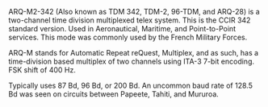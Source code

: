 ARQ-M2-342 (Also known as TDM 342, TDM-2, 96-TDM, and ARQ-28) is a two-channel time division multiplexed telex system. This is the CCIR 342 standard version. Used in Aeronautical, Maritime, and Point-to-Point services. This mode was commonly used by the French Military Forces.

ARQ-M stands for Automatic Repeat reQuest, Multiplex, and as such, has a time-division based multiplex of two channels using ITA-3 7-bit encoding. FSK shift of 400 Hz.

Typically uses 87 Bd, 96 Bd, or 200 Bd. An uncommon baud rate of 128.5 Bd was seen on circuits between Papeete, Tahiti, and Mururoa.
